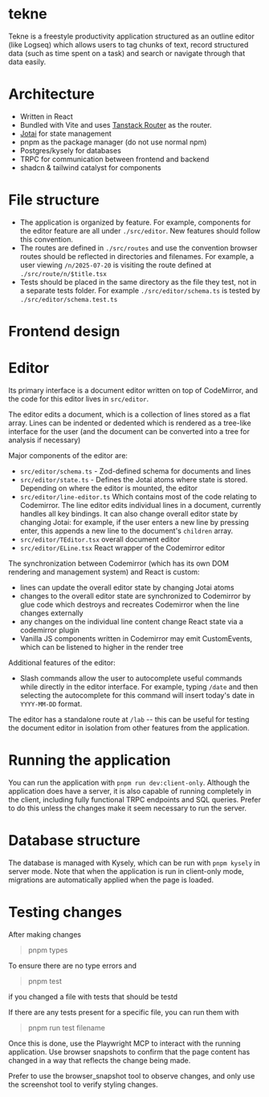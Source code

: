 # tekne

Tekne is a freestyle productivity application structured as an outline editor
(like Logseq) which allows users to tag chunks of text, record structured data
(such as time spent on a task) and search or navigate through that data easily.

# Architecture

- Written in React
- Bundled with Vite and uses [Tanstack Router](https://tanstack.com/router/latest) as the
  router.
- [Jotai](https://jotai.org/docs) for state management
- pnpm as the package manager (do not use normal npm)
- Postgres/kysely for databases
- TRPC for communication between frontend and backend
- shadcn & tailwind catalyst for components

# File structure

- The application is organized by feature. For example, components for the
  editor feature are all under `./src/editor`. New features should follow this
  convention.
- The routes are defined in `./src/routes` and use the convention browser routes
  should be reflected in directories and filenames. For example, a user viewing
  `/n/2025-07-20` is visiting the route defined at `./src/route/n/$title.tsx`
- Tests should be placed in the same directory as the file they test, not in a separate
  tests folder. For example `./src/editor/schema.ts` is tested by
  `./src/editor/schema.test.ts`

# Frontend design

# Editor

Its primary interface is a document editor written on top of CodeMirror, and the code for
this editor lives in `src/editor`.

The editor edits a document, which is a collection of lines stored as a flat array. Lines
can be indented or dedented which is rendered as a tree-like interface for the user (and
the document can be converted into a tree for analysis if necessary)

Major components of the editor are:

- `src/editor/schema.ts` - Zod-defined schema for documents and lines
- `src/editor/state.ts` - Defines the Jotai atoms where state is stored.
  Depending on where the editor is mounted, the editor
- `src/editor/line-editor.ts` Which contains most of the code relating to Codemirror. The
  line editor edits individual lines in a document, currently handles all key bindings. It
  can also change overall editor state by changing Jotai: for example, if the user enters a
  new line by pressing enter, this appends a new line to the document's `children` array.
- `src/editor/TEditor.tsx` overall document editor
- `src/editor/ELine.tsx` React wrapper of the Codemirror editor

The synchronization between Codemirror (which has its own DOM rendering and management
system) and React is custom:

- lines can update the overall editor state by changing Jotai atoms
- changes to the overall editor state are synchronized to Codemirror by glue
  code which destroys and recreates Codemirror when the line changes externally
- any changes on the individual line content change React state via a codemirror plugin
- Vanilla JS components written in Codemirror may emit CustomEvents, which can
  be listened to higher in the render tree

Additional features of the editor:

- Slash commands allow the user to autocomplete useful commands while directly in the
  editor interface. For example, typing `/date` and then selecting the autocomplete for this
  command will insert today's date in `YYYY-MM-DD` format.

The editor has a standalone route at `/lab` -- this can be useful for testing the document
editor in isolation from other features from the application.

# Running the application

You can run the application with `pnpm run dev:client-only`. Although the application does have a
server, it is also capable of running completely in the client, including fully functional TRPC
endpoints and SQL queries. Prefer to do this unless the changes make it seem necessary to run the
server.

# Database structure

The database is managed with Kysely, which can be run with `pnpm kysely` in server mode.
Note that when the application is run in client-only mode, migrations are automatically
applied when the page is loaded.

# Testing changes

After making changes

> pnpm types

To ensure there are no type errors and

> pnpm test

if you changed a file with tests that should be testd

If there are any tests present for a specific file, you can run them with

> pnpm run test filename

Once this is done, use the Playwright MCP to interact with the running application. Use
browser snapshots to confirm that the page content has changed in a way that
reflects the change being made.

Prefer to use the browser_snapshot tool to observe changes, and only use the
screenshot tool to verify styling changes.

